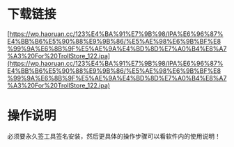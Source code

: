 # 下载链接

[https://wp.haoruan.cc/123%E4%BA%91%E7%9B%98/IPA%E6%96%87%E4%BB%B6%E5%90%88%E9%9B%86/%E5%AE%98%E6%9B%BF%E8%99%9A%E6%8B%9F%E5%AE%9A%E4%BD%8D%E7%A0%B4%E8%A7%A3%20For%20TrollStore_122.ipa](https://wp.haoruan.cc/123%E4%BA%91%E7%9B%98/IPA%E6%96%87%E4%BB%B6%E5%90%88%E9%9B%86/%E5%AE%98%E6%9B%BF%E8%99%9A%E6%8B%9F%E5%AE%9A%E4%BD%8D%E7%A0%B4%E8%A7%A3%20For%20TrollStore_122.ipa)

# 操作说明

必须要永久签工具签名安装，然后更具体的操作步骤可以看软件内的使用说明！

